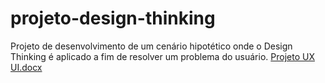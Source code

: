 # projeto-design-thinking
Projeto de desenvolvimento de um cenário hipotético onde o Design Thinking é aplicado a fim de resolver um problema do usuário.
[Projeto UX UI.docx](https://github.com/rayane-ms/projeto-design-thinking/files/11417257/Projeto.UX.UI.docx)
